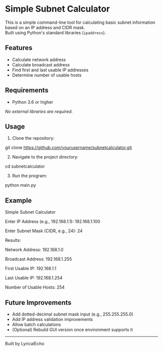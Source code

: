 # Simple Subnet Calculator

This is a simple command-line tool for calculating basic subnet information based on an IP address and CIDR mask.  
Built using Python's standard libraries (`ipaddress`).

## Features
- Calculate network address
- Calculate broadcast address
- Find first and last usable IP addresses
- Determine number of usable hosts

## Requirements
- Python 3.6 or higher

_No external libraries are required._

## Usage
1. Clone the repository:

git clone https://github.com/yourusername/subnetcalculator.git

2. Navigate to the project directory:

cd subnetcalculator

3. Run the program:

python main.py

## Example

Simple Subnet Calculator

Enter IP Address (e.g., 192.168.1.1): 192.168.1.100

Enter Subnet Mask (CIDR, e.g., 24): 24

Results:

Network Address: 192.168.1.0

Broadcast Address: 192.168.1.255

First Usable IP: 192.168.1.1

Last Usable IP: 192.168.1.254

Number of Usable Hosts: 254


## Future Improvements

- Add dotted-decimal subnet mask input (e.g., 255.255.255.0)
- Add IP address validation improvements
- Allow batch calculations
- (Optional) Rebuild GUI version once environment supports it

---

Built by LyricalEcho
